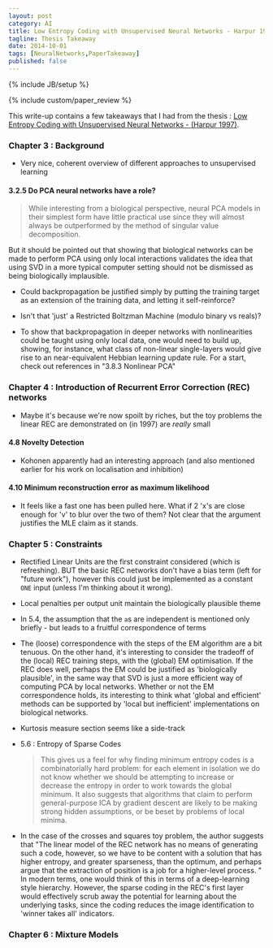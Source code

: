 ```yaml
---
layout: post
category: AI
title: Low Entropy Coding with Unsupervised Neural Networks - Harpur 1997
tagline: Thesis Takeaway
date: 2014-10-01
tags: [NeuralNetworks,PaperTakeaway]
published: false
---
```

{% include JB/setup %}

{% include custom/paper_review %}

This write-up contains a few takeaways that I had from the thesis :
[Low Entropy Coding with Unsupervised Neural Networks - (Harpur 1997)](http://mi.eng.cam.ac.uk/reports/svr-ftp/auto-pdf/harpur_thesis.pdf).


### Chapter 3 : Background

* Very nice, coherent overview of different approaches to unsupervised learning


#### 3.2.5 Do PCA neural networks have a role?

> While interesting from a biological perspective, neural PCA models in their simplest form have little practical use since they will almost always be outperformed by the method of singular value decomposition.

But it should be pointed out that showing that biological networks can be made to perform PCA using only local interactions validates the idea that using SVD in a more typical computer setting should not be dismissed as being biologically implausible.

* Could backpropagation be justified simply by putting the training target as an extension of the training data, and letting it self-reinforce?

* Isn't that 'just' a Restricted Boltzman Machine (modulo binary vs reals)?

* To show that backpropagation in deeper networks with nonlinearities could be taught using only local data, one would need to build up, showing, for instance, what class of non-linear single-layers would give rise to an near-equivalent Hebbian learning update rule.  For a start, check out references in "3.8.3 Nonlinear PCA"


### Chapter 4 : Introduction of Recurrent Error Correction (REC) networks

* Maybe it's because we're now spoilt by riches, but the toy problems the linear REC are demonstrated on (in 1997) are *really* small


#### 4.8 Novelty Detection

* Kohonen apparently had an interesting approach (and also mentioned earlier for his work on localisation and inhibition)

#### 4.10 Minimum reconstruction error as maximum likelihood

* It feels like a fast one has been pulled here.  What if 2 'x's are close enough for 'v' to blur over the two of them?  Not clear that the argument justifies the MLE claim as it stands.


### Chapter 5 : Constraints

* Rectified Linear Units are the first constraint considered (which is refreshing).  BUT the basic REC networks don't have a bias term (left for "future work"), however this could just be implemented as a constant ```ONE``` input (unless I'm thinking about it wrong).

* Local penalties per output unit maintain the biologically plausible theme

* In 5.4, the assumption that the ```a```s are independent is mentioned only briefly - but leads to a fruitful correspondence of terms

* The (loose) correspondence with the steps of the EM algorithm are a bit tenuous.  On the other hand, it's interesting to consider the tradeoff of the (local) REC training steps, with the (global) EM optimisation.  If the REC does well, perhaps the EM could be justified as 'biologically plausible', in the same way that SVD is just a more efficient way of computing PCA by local networks.  Whether or not the EM correspondence holds, its interesting to think what 'global and efficient' methods can be supported by 'local but inefficient' implementations on biological networks.

* Kurtosis measure section seems like a side-track

* 5.6 : Entropy of Sparse Codes 
  > This gives us a feel for why finding minimum entropy codes is a combinatorially hard problem: for each element in isolation we do not know whether we should be attempting to increase or decrease the entropy in order to work towards the global minimum. It also suggests that algorithms that claim to perform general-purpose ICA by gradient descent are likely to be making strong hidden assumptions, or be beset by problems of local minima.

* In the case of the crosses and squares toy problem, the author suggests that "The linear model of the REC network has no means of generating such a code, however, so we have to be content with a solution that has higher entropy, and greater sparseness, than the optimum, and perhaps argue that the extraction of
position is a job for a higher-level process. "  In modern terms, one would think of this in terms of a deep-learning style hierarchy.  However, the sparse coding in the REC's first layer would effectively scrub away the potential for learning about the underlying tasks, since the coding reduces the image identification to 'winner takes all' indicators.

### Chapter 6 : Mixture Models
